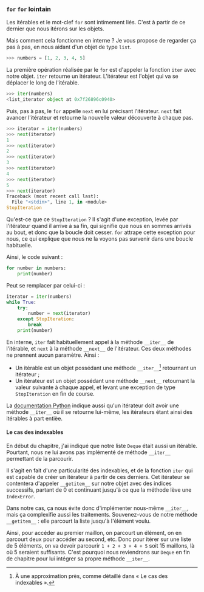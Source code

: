 ### `for` `for` lointain

Les itérables et le mot-clef `for` sont intimement liés. C'est à partir de ce dernier que nous itérons sur les objets.

Mais comment cela fonctionne en interne ? Je vous propose de regarder ça pas à pas, en nous aidant d'un objet de type `list`.

```python
>>> numbers = [1, 2, 3, 4, 5]
```

La première opération réalisée par le `for` est d'appeler la fonction `iter` avec notre objet.
`iter` retourne un itérateur. L'itérateur est l'objet qui va se déplacer le long de l'itérable.

```python
>>> iter(numbers)
<list_iterator object at 0x7f26896c0940>
```

Puis, pas à pas, le `for` appelle `next` en lui précisant l'itérateur.
`next` fait avancer l'itérateur et retourne la nouvelle valeur découverte à chaque pas.

```python
>>> iterator = iter(numbers)
>>> next(iterator)
1
>>> next(iterator)
2
>>> next(iterator)
3
>>> next(iterator)
4
>>> next(iterator)
5
>>> next(iterator)
Traceback (most recent call last):
  File "<stdin>", line 1, in <module>
StopIteration
```

Qu'est-ce que ce `StopIteration` ? Il s'agit d'une exception, levée par l'itérateur quand il arrive à sa fin, qui signifie que nous en sommes arrivés au bout, et donc que la boucle doit cesser. `for` attrape cette exception pour nous, ce qui explique que nous ne la voyons pas survenir dans une boucle habituelle.

Ainsi, le code suivant :

```python
for number in numbers:
    print(number)
```

Peut se remplacer par celui-ci :

```python
iterator = iter(numbers)
while True:
    try:
        number = next(iterator)
    except StopIteration:
        break
    print(number)
```

En interne, `iter` fait habituellement appel à la méthode `__iter__` de l'itérable, et `next` à la méthode `__next__` de l'itérateur.
Ces deux méthodes ne prennent aucun paramètre. Ainsi :

- Un itérable est un objet possédant une méthode `__iter__`[^approximation_iter] retournant un itérateur ;
- Un itérateur est un objet possédant une méthode `__next__` retournant la valeur suivante à chaque appel, et levant une exception de type `StopIteration` en fin de course.

La [documentation Python](https://docs.python.org/3/glossary.html#term-iterator) indique aussi qu'un itérateur doit avoir une méthode `__iter__` où il se retourne lui-même, les itérateurs étant ainsi des itérables à part entièe.

[^approximation_iter]: À une approximation près, comme détaillé dans « Le cas des indexables ».


#### Le cas des indexables

En début du chapitre, j'ai indiqué que notre liste `Deque` était aussi un itérable. Pourtant, nous ne lui avons pas implémenté de méthode `__iter__` permettant de la parcourir.

Il s'agit en fait d'une particularité des indexables, et de la fonction `iter` qui est capable de créer un itérateur à partir de ces derniers.
Cet itérateur se contentera d'appeler `__getitem__` sur notre objet avec des indices successifs, partant de 0 et continuant jusqu'à ce que la méthode lève une `IndexError`.

Dans notre cas, ça nous évite donc d'implémenter nous-même `__iter__`, mais ça complexifie aussi les traitements.
Souvenez-vous de notre méthode `__getitem__` : elle parcourt la liste jusqu'à l'élément voulu.

Ainsi, pour accéder au premier maillon, on parcourt un élément, on en parcourt deux pour accéder au second, etc.
Donc pour itérer sur une liste de 5 éléments, on va devoir parcourir `1 + 2 + 3 + 4 + 5` soit 15 maillons, là où 5 seraient suffisants.
C'est pourquoi nous reviendrons sur `Deque` en fin de chapitre pour lui intégrer sa propre méthode `__iter__`.
